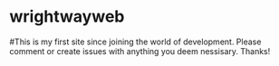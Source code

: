# wrightwayweb

#This is my first site since joining the world of development. Please comment or create issues with anything you deem nessisary. Thanks!
